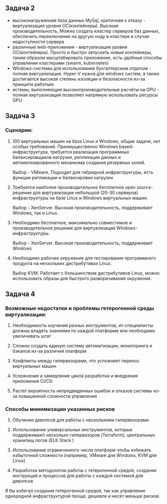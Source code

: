 ## Задача 2
- высоконагруженная база данных MySql, критичная к отказу -  виртуализация уровня ОС(контейнеры). Высокая производительность, Можно создать кластер серверов баз данных, обеспечить переключение на другую ноду в кластере в случае недоступности сервера
- различные web-приложения - виртуализация уровня ОС(контейнеры). Просто и быстро запускать новые контейнеры, таким образом масштабировать приложение, есть удобные способы управления кластерами (swarm, kubernetes)
- Windows-системы для использования бухгалтерским отделом - полная виртуализация. Hyper-V нужна для windows систем, а также достигается высокая степень изоляции и безопасности из-за принципа работыю
- истемы, выполняющие высокопроизводительные расчёты на GPU - полная виртуализация позволяет напрямую использовать ресурсы GPU

## Задача 3
### Сценарии:
1. 100 виртуальных машин на базе Linux и Windows, общие задачи, нет особых требований. Преимущественно Windows based-инфраструктура, требуется реализация программных балансировщиков нагрузки, репликации данных и автоматизированного механизма создания резервных копий.

    Выбор - VMware, Подходит для гибридной инфраструктуры, есть функции репликации и балансировки нагрузки

2. Требуется наиболее производительное бесплатное open source-решение для виртуализации небольшой (20-30 серверов) инфраструктуры на базе Linux и Windows виртуальных машин.

    Выбор - XenServer. Высокая производительность, поддерживает Windows, так и Linux.

3. Необходимо бесплатное, максимально совместимое и производительное решение для виртуализации Windows-инфраструктуры.

    Выбор - XenServer. Высокая производительность, поддерживает Windows

4. Необходимо рабочее окружение для тестирования программного продукта на нескольких дистрибутивах Linux.

    Выбор KVM. Работает с большинством дистрибутивов Linux, можно использовать образы для быстрого разворачивания окружения.

## Задача 4
### Возможные недостатки и проблемы гетерогенной среды виртуализации:
1. Необходимость изучения разных инструментов, ит-специалисты должны владеть знаниями по каждой платформе или необходимо увеличивать штат

2. Сложно создать единую систему автоматизации, мониторинга и бэкапов из-за различий платформ

3. Конфликты между гипервизорами, что усложняет перенос виртуальных машин

4. Усложнение и замедление цикла разработки и внедрения приложения CI/CD

5. Растет вероятность непредвиденных ошибок и отказов системы из-за повышенной сложности управления

### Способы минимизации указанных рисков
1. Обучение девопсов для работы с несколькими гипервизорами

2. Использование универсальных инструментов, которые поддерживают несколько гипервизоров (Terraform), центральных хранилищ логов (ELK Stack )

3. Использование ограниченного числа платформ чтобы избежать избыточной сложности (например, VMware для Windows, KVM для Linux)

4. Разработка методологии работы с гетерогенной средой, создание инструкций и процессов для работы с каждой системой для девопсов

Я бы избегал создания гетерогенной средой, так как управление однородной инфраструктурой проще, дешевле и несет меньше рисков.

